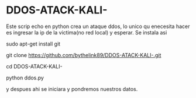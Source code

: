# DDOS-ATACK-KALI-
Este scrip echo en python crea un ataque ddos, lo unico qu enecesita hacer es ingresar la ip de la victima(no red local) y esperar.
Se instala asi

sudo apt-get install git






git clone https://github.com/bythelink89/DDOS-ATACK-KALI-.git







cd DDOS-ATACK-KALI-                                                                               







python ddos.py 












y despues ahi se iniciara y pondremos nuestros datos.
